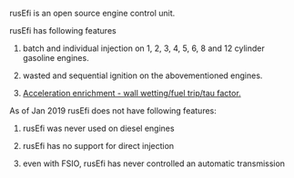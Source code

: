

rusEfi is an open source engine control unit.


rusEfi has following features
1. batch and individual injection on 1, 2, 3, 4, 5, 6, 8 and 12 cylinder gasoline engines.

2. wasted and sequential ignition on the abovementioned engines.

3. [Acceleration enrichment - wall wetting/fuel trip/tau factor.](wall_wetting)



As of Jan 2019 rusEfi does not have following features:
1. rusEfi was never used on diesel engines

2. rusEfi has no support for direct injection

3. even with FSIO, rusEfi has never controlled an automatic transmission
